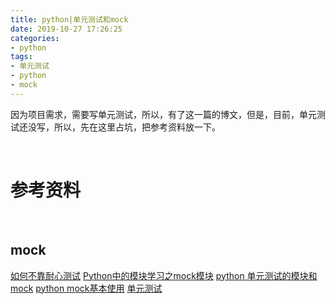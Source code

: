```yaml
---
title: python|单元测试和mock
date: 2019-10-27 17:26:25
categories:
- python
tags:
- 单元测试
- python
- mock
---
```

因为项目需求，需要写单元测试，所以，有了这一篇的博文，但是，目前，单元测试还没写，所以，先在这里占坑，把参考资料放一下。

<!-- more -->

<br/>

# 参考资料

<br/>

## mock
[如何不靠耐心测试](https://www.cnblogs.com/chenjianhong/p/4144362.html)
[Python中的模块学习之mock模块](https://blog.csdn.net/peiyao456/article/details/77075173)
[python 单元测试的模块和mock](https://blog.csdn.net/Lockey23/article/details/78753225)
[python mock基本使用](https://www.cnblogs.com/fnng/p/5648247.html)
[单元测试](https://www.liaoxuefeng.com/wiki/1016959663602400/1017604210683936)
